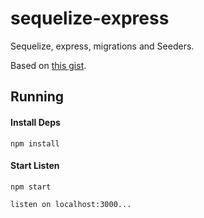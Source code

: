 # sequelize-express
Sequelize, express, migrations and Seeders.

Based on [this gist](https://gist.github.com/JoeKarlsson/ebb1c714466ae3de88ae565fa9ba4779 "Based on").

## Running

#### Install Deps
```
npm install
```

#### Start Listen
```
npm start

listen on localhost:3000...
```

